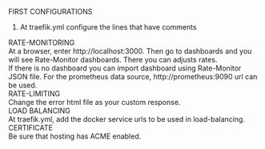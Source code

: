 FIRST CONFIGURATIONS<br>
1. At traefik.yml configure the lines that have comments<br>


RATE-MONITORING<br>
At a browser, enter http://localhost:3000. Then go to dashboards and you will see Rate-Monitor dashboards. There you can adjusts rates.<br>
If there is no dashboard you can import dashboard using Rate-Monitor JSON file. For the prometheus data source, http://prometheus:9090 url can be used.<br>
RATE-LIMITING<br>
Change the error html file as your custom response.<br>
LOAD BALANCING<br>
At traefik.yml, add the docker service urls to be used in load-balancing.<br>
CERTIFICATE<br>
Be sure that hosting has ACME enabled.